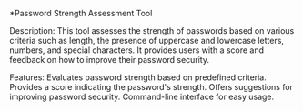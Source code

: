 *Password Strength Assessment Tool

Description:
This tool assesses the strength of passwords based on various criteria such as length,
the presence of uppercase and lowercase letters, numbers, and special characters. It provides users with 
a score and feedback on how to improve their password security.

Features:
Evaluates password strength based on predefined criteria.
Provides a score indicating the password's strength.
Offers suggestions for improving password security.
Command-line interface for easy usage.
